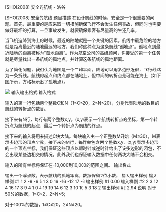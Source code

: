 



[SHOI2008] 安全的航线 - 洛谷














[SHOI2008] 安全的航线
题目描述
在设计航线的时候，安全是一个很重要的问题。首先，最重要的是应采取一切措施确保飞行不会发生任何事故，但同时也需要做好最坏的打算，一旦事故发生，就要确保乘客有尽量高的生还几率。

当飞机迫降到海上的时候，最近的陆地就是一个关键的因素。航线中最危险的地方就是距离最近的陆地最远的地方，我们称这种点为这条航线“孤地点”。孤地点到最近陆地的距离被称为“孤地距离”。作为航空公司的高级顾问，你接受的第一个任务就是尽量找出一条航线的孤地点，并计算这条航线的孤地距离。

为了简化问题，我们认为地图是一个二维平面，陆地可以用多边形近似，飞行线路为一条折线。航线的起点和终点都在陆地上，但中间的转折点是可能在海上（如下图所示，方格标示出了孤地点）。

![](https://cdn.luogu.com.cn/upload/pic/15457.png)
输入输出格式
输入格式

输入的第一行包括两个整数C和N（1≤C≤20，2≤N≤20），分别代表陆地的数目的航线的转折点的数目。

接下来有N行，每行有两个整数x,y。(x,y)表示一个航线转折点的坐标，第一个转折点为航线的起点，最后一个转折点为航线的终点。

接下来的输入将用来描述C块大陆。每块输入由一个正整数M开始（M≤30），M表示多边形的顶点个数，接下来的M行，每行会包含两个整数x,y，(x,y)表示多边形的一个顶点坐标，我们保证这些顶点以顺时针或逆时针给出了该多边形的闭包，不会出现某些边相交的情况。此外我们也保证输入数据中任何两块大陆不会相交。

输入的所有坐标将保证在-10,000到10,000的范围之间。
输出格式

输出一个浮点数，表示航线的孤地距离，数据保留2位小数。
输入输出样例
输入样例 #1
1 2
-9 -6
5 1
3
0 16
-16 -12
17 -6
输出样例 #1
0.00
输入样例 #2
2 3
12 4
16 17
3 9
4
1 0
4 19
19 14
6 12
3
10 10
5 3
18 2
输出样例 #2
2.94
说明
对于50%的数据，1≤C≤2，2≤N≤5;

对于100%的数据，1≤C≤20，2≤N≤20。






